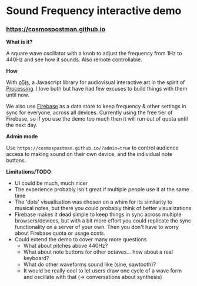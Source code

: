 # Sound Frequency interactive demo

### https://cosmospostman.github.io

**What is it?**

A square wave oscillator with a knob to adjust the frequency from 1Hz to 440Hz and see how it sounds. Also remote controllable.

**How**

With [p5js](https://p5js.org), a Javascript library for audiovisual interactive art in the spirit of [Processing](https://processing.org). I love both but have had few excuses to build things with them until now.

We also use [Firebase](https://firebase.google.com) as a data store to keep frequency & other settings in sync for everyone, across all devices. Currently using the free tier of Firebase, so if you use the demo too much then it will run out of quota until the next day.

**Admin mode**

Use `https://cosmospostman.github.io/?admin=true` to control audience access to making sound on their own device, and the individual note buttons.

**Limitations/TODO**

* UI could be much, much nicer
* The experience probably isn't great if multiple people use it at the same time
* The 'dots' visualisation was chosen on a whim for its similarity to musical notes, but there you could probably think of better visualizations
* Firebase makes it dead simple to keep things in sync across multiple browsers/devices, but with a bit more effort you could replicate the sync functionality on a server of your own. Then you don't have to worry about Firebase quota or usage costs.
* Could extend the demo to cover many more questions
  * What about pitches above 440Hz?
  * What about note buttons for other octaves... how about a real keyboard?
  * What do other waveforms sound like (sine, sawtooth)?
  * It would be really cool to let users draw one cycle of a wave form and oscillate with that (→ conversations about synthesis)